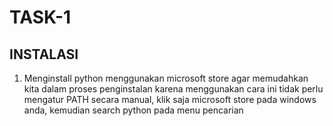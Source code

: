 # TASK-1

## INSTALASI
1. Menginstall python menggunakan microsoft store agar memudahkan kita dalam proses penginstalan karena menggunakan cara ini tidak perlu mengatur PATH secara manual, klik saja microsoft store pada windows anda, kemudian search python pada menu pencarian


